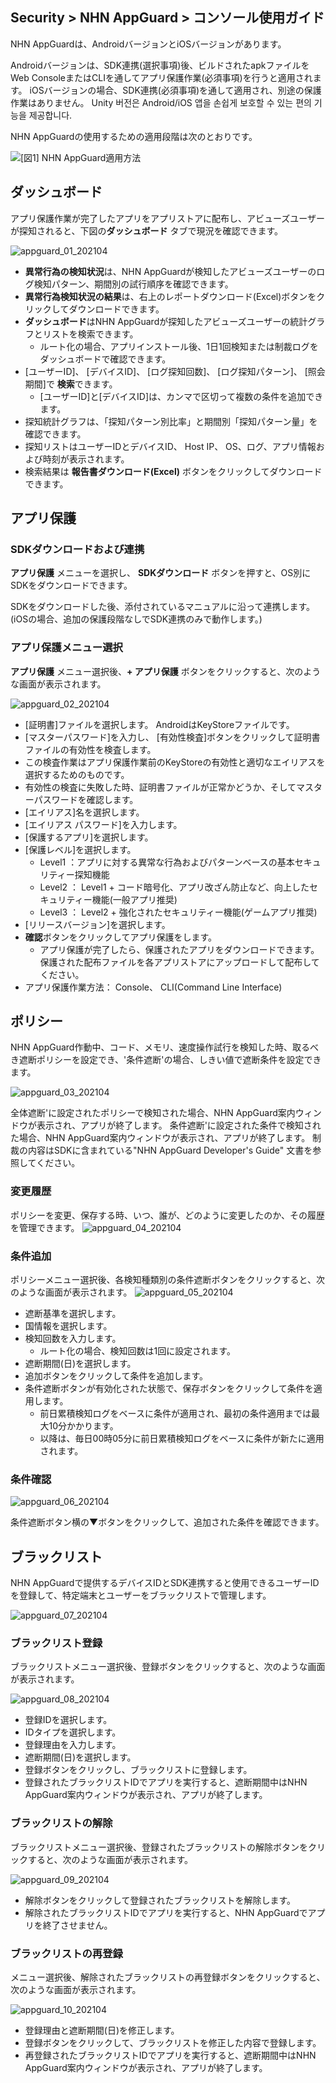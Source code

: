 ## Security > NHN AppGuard > コンソール使用ガイド

NHN AppGuardは、AndroidバージョンとiOSバージョンがあります。

Androidバージョンは、SDK連携(選択事項)後、ビルドされたapkファイルをWeb ConsoleまたはCLIを通してアプリ保護作業(必須事項)を行うと適用されます。
iOSバージョンの場合、SDK連携(必須事項)を通して適用され、別途の保護作業はありません。
Unity 버전은 Android/iOS 앱을 손쉽게 보호할 수 있는 편의 기능을 제공합니다.

NHN AppGuardの使用するための適用段階は次のとおりです。

![[図1] NHN AppGuard適用方法](http://static.toastoven.net/prod_appguard/AppGuard_3_overview01.png)

## ダッシュボード

アプリ保護作業が完了したアプリをアプリストアに配布し、アビューズユーザーが探知されると、下図の**ダッシュボード** タブで現況を確認できます。

![appguard_01_202104](http://image.toast.com/aaaaaha/console-guide/1_1_%EB%8C%80%EC%8B%9C%EB%B3%B4%EB%93%9C_jp.png)

- **異常行為の検知状況**は、NHN AppGuardが検知したアビューズユーザーのログ検知パターン、期間別の試行順序を確認できます。
- **異常行為検知状況の結果**は、右上のレポートダウンロード(Excel)ボタンをクリックしてダウンロードできます。
- **ダッシュボード**はNHN AppGuardが探知したアビューズユーザーの統計グラフとリストを検索できます。
    - ルート化の場合、アプリインストール後、1日1回検知または制裁ログをダッシュボードで確認できます。
- [ユーザーID]、 [デバイスID]、 [ログ探知回数]、 [ログ探知パターン]、 [照会期間]で **検索**できます。
    - [ユーザーID]と[デバイスID]は、カンマで区切って複数の条件を追加できます。
- 探知統計グラフは、「探知パターン別比率」と期間別「探知パターン量」を確認できます。
- 探知リストはユーザーIDとデバイスID、 Host IP、 OS、ログ、アプリ情報および時刻が表示されます。
- 検索結果は **報告書ダウンロード(Excel)** ボタンをクリックしてダウンロードできます。

## アプリ保護

### SDKダウンロードおよび連携

**アプリ保護** メニューを選択し、 **SDKダウンロード** ボタンを押すと、OS別にSDKをダウンロードできます。

SDKをダウンロードした後、添付されているマニュアルに沿って連携します。
(iOSの場合、追加の保護段階なしでSDK連携のみで動作します。)

### アプリ保護メニュー選択

**アプリ保護** メニュー選択後、**+ アプリ保護** ボタンをクリックすると、次のような画面が表示されます。

![appguard_02_202104](http://image.toast.com/aaaaaha/console-guide/2_1_%EC%95%B1%EB%B3%B4%ED%98%B8_jp.png)

* [証明書]ファイルを選択します。 AndroidはKeyStoreファイルです。
* [マスターパスワード]を入力し、 [有効性検査]ボタンをクリックして証明書ファイルの有効性を検査します。
* この検査作業はアプリ保護作業前のKeyStoreの有効性と適切なエイリアスを選択するためのものです。
* 有効性の検査に失敗した時、証明書ファイルが正常かどうか、そしてマスターパスワードを確認します。
* [エイリアス]名を選択します。
* [エイリアス パスワード]を入力します。
* [保護するアプリ]を選択します。
* [保護レベル]を選択します。
    - Level1 ：アプリに対する異常な行為およびパターンベースの基本セキュリティー探知機能
    - Level2 ： Level1 + コード暗号化、アプリ改ざん防止など、向上したセキュリティー機能(一般アプリ推奨)
    - Level3 ： Level2 + 強化されたセキュリティー機能(ゲームアプリ推奨)
* [リリースバージョン]を選択します。
* **確認**ボタンをクリックしてアプリ保護をします。
    - アプリ保護が完了したら、保護されたアプリをダウンロードできます。保護された配布ファイルを各アプリストアにアップロードして配布してください。
* アプリ保護作業方法： Console、 CLI(Command Line Interface)

## ポリシー

NHN AppGuard作動中、コード、メモリ、速度操作試行を検知した時、取るべき遮断ポリシーを設定でき、'条件遮断'の場合、しきい値で遮断条件を設定できます。

![appguard_03_202104](http://image.toast.com/aaaaaha/console-guide/3_1_%EC%A0%95%EC%B1%85_jp.png)

全体遮断'に設定されたポリシーで検知された場合、NHN AppGuard案内ウィンドウが表示され、アプリが終了します。
条件遮断'に設定された条件で検知された場合、NHN AppGuard案内ウィンドウが表示され、アプリが終了します。
制裁の内容はSDKに含まれている"NHN AppGuard Developer's Guide" 文書を参照してください。

### 変更履歴
ポリシーを変更、保存する時、いつ、誰が、どのように変更したのか、その履歴を管理できます。
![appguard_04_202104](http://image.toast.com/aaaaaha/console-guide/3_2_%EC%A0%95%EC%B1%85%20%EB%B3%80%EA%B2%BD%EC%9D%B4%EB%A0%A5_jp.png)

### 条件追加
ポリシーメニュー選択後、各検知種類別の条件遮断ボタンをクリックすると、次のような画面が表示されます。
![appguard_05_202104](http://image.toast.com/aaaaaha/console-guide/3_3_%EC%A0%95%EC%B1%85%20%EC%A1%B0%EA%B1%B4%EC%B6%94%EA%B0%80_jp.png)

* 遮断基準を選択します。
* 国情報を選択します。
* 検知回数を入力します。
    - ルート化の場合、検知回数は1回に設定されます。
* 遮断期間(日)を選択します。
* 追加ボタンをクリックして条件を追加します。
* 条件遮断ボタンが有効化された状態で、保存ボタンをクリックして条件を適用します。
    - 前日累積検知ログをベースに条件が適用され、最初の条件適用までは最大10分かかります。
    - 以降は、毎日00時05分に前日累積検知ログをベースに条件が新たに適用されます。

### 条件確認

![appguard_06_202104](http://image.toast.com/aaaaaha/console-guide/3_4_%EC%A0%95%EC%B1%85%20%EC%A1%B0%EA%B1%B4%ED%99%95%EC%9D%B8_jp.png)

条件遮断ボタン横の▼ボタンをクリックして、追加された条件を確認できます。


## ブラックリスト

NHN AppGuardで提供するデバイスIDとSDK連携すると使用できるユーザーIDを登録して、特定端末とユーザーをブラックリストで管理します。

![appguard_07_202104](http://image.toast.com/aaaaaha/console-guide/4_1_%EB%B8%94%EB%9E%99%EB%A6%AC%EC%8A%A4%ED%8A%B8_jp.png)


### ブラックリスト登録

ブラックリストメニュー選択後、登録ボタンをクリックすると、次のような画面が表示されます。

![appguard_08_202104](http://image.toast.com/aaaaaha/console-guide/4_2_%EB%B8%94%EB%9E%99%EB%A6%AC%EC%8A%A4%ED%8A%B8%20%EB%93%B1%EB%A1%9D_jp.png)

* 登録IDを選択します。
* IDタイプを選択します。
* 登録理由を入力します。
* 遮断期間(日)を選択します。
* 登録ボタンをクリックし、ブラックリストに登録します。
* 登録されたブラックリストIDでアプリを実行すると、遮断期間中はNHN AppGuard案内ウィンドウが表示され、アプリが終了します。

### ブラックリストの解除

ブラックリストメニュー選択後、登録されたブラックリストの解除ボタンをクリックすると、次のような画面が表示されます。

![appguard_09_202104](http://image.toast.com/aaaaaha/console-guide/4_3_%EB%B8%94%EB%9E%99%EB%A6%AC%EC%8A%A4%ED%8A%B8%20%ED%95%B4%EC%A0%9C_jp.png)

* 解除ボタンをクリックして登録されたブラックリストを解除します。
* 解除されたブラックリストIDでアプリを実行すると、NHN AppGuardでアプリを終了させません。

### ブラックリストの再登録

メニュー選択後、解除されたブラックリストの再登録ボタンをクリックすると、次のような画面が表示されます。

![appguard_10_202104](http://image.toast.com/aaaaaha/console-guide/4_4_%EB%B8%94%EB%9E%99%EB%A6%AC%EC%8A%A4%ED%8A%B8%20%EC%9E%AC%EB%93%B1%EB%A1%9D_jp.png)

* 登録理由と遮断期間(日)を修正します。
* 登録ボタンをクリックして、ブラックリストを修正した内容で登録します。
* 再登録されたブラックリストIDでアプリを実行すると、遮断期間中はNHN AppGuard案内ウィンドウが表示され、アプリが終了します。
